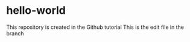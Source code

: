 # hello-world
This repository is created in the Github tutorial
This is the edit file in the branch
